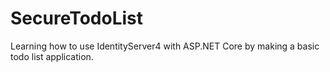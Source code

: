 # SecureTodoList
Learning how to use IdentityServer4 with ASP.NET Core by making a basic todo list application.
